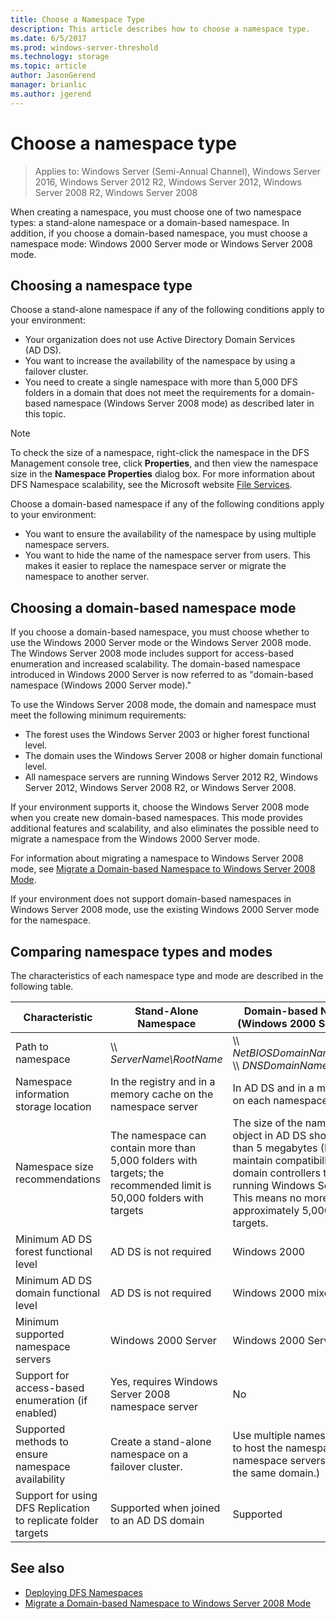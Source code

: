 ```yaml
---
title: Choose a Namespace Type
description: This article describes how to choose a namespace type.
ms.date: 6/5/2017
ms.prod: windows-server-threshold
ms.technology: storage
ms.topic: article
author: JasonGerend
manager: brianlic
ms.author: jgerend
---
```

# Choose a namespace type

> Applies to: Windows Server (Semi-Annual Channel), Windows Server 2016, Windows Server 2012 R2, Windows Server 2012, Windows Server 2008 R2, Windows Server 2008

When creating a namespace, you must choose one of two namespace types: a stand-alone namespace or a domain-based namespace. In addition, if you choose a domain-based namespace, you must choose a namespace mode: Windows 2000 Server mode or Windows Server 2008 mode.

## Choosing a namespace type

Choose a stand-alone namespace if any of the following conditions apply to your environment:

-   Your organization does not use Active Directory Domain Services (AD DS).
-   You want to increase the availability of the namespace by using a failover cluster.
-   You need to create a single namespace with more than 5,000 DFS folders in a domain that does not meet the requirements for a domain-based namespace (Windows Server 2008 mode) as described later in this topic.

> [!NOTE]
> To check the size of a namespace, right-click the namespace in the DFS Management console tree, click **Properties**, and then view the namespace size in the **Namespace Properties** dialog box. For more information about DFS Namespace scalability, see the Microsoft website [File Services](https://technet.microsoft.com/library/cc771548.aspx).

Choose a domain-based namespace if any of the following conditions apply to your environment:

-   You want to ensure the availability of the namespace by using multiple namespace servers.
-   You want to hide the name of the namespace server from users. This makes it easier to replace the namespace server or migrate the namespace to another server.

## Choosing a domain-based namespace mode

If you choose a domain-based namespace, you must choose whether to use the Windows 2000 Server mode or the Windows Server 2008 mode. The Windows Server 2008 mode includes support for access-based enumeration and increased scalability. The domain-based namespace introduced in Windows 2000 Server is now referred to as "domain-based namespace (Windows 2000 Server mode)."

To use the Windows Server 2008 mode, the domain and namespace must meet the following minimum requirements:

-   The forest uses the Windows Server 2003 or higher forest functional level.
-   The domain uses the Windows Server 2008 or higher domain functional level.
-   All namespace servers are running Windows Server 2012 R2, Windows Server 2012, Windows Server 2008 R2, or Windows Server 2008.

If your environment supports it, choose the Windows Server 2008 mode when you create new domain-based namespaces. This mode provides additional features and scalability, and also eliminates the possible need to migrate a namespace from the Windows 2000 Server mode.

For information about migrating a namespace to Windows Server 2008 mode, see [Migrate a Domain-based Namespace to Windows Server 2008 Mode](migrate-a-domain-based-namespace-to-windows-server-2008-mode.md).

If your environment does not support domain-based namespaces in Windows Server 2008 mode, use the existing Windows 2000 Server mode for the namespace.

## Comparing namespace types and modes

The characteristics of each namespace type and mode are described in the following table.

|Characteristic|Stand-Alone Namespace|Domain-based Namespace (Windows 2000 Server Mode) |Domain-based Namespace (Windows Server 2008 Mode) | 
|---|---|---|---|
|Path to namespace|\\\ *ServerName\RootName* |\\\ *NetBIOSDomainName\RootName* <br />\\\ *DNSDomainName\RootName*|\\\ *NetBIOSDomainName\RootName* <br /> \\\ *DNSDomainName\RootName*|
|Namespace information storage location|In the registry and in a memory cache on the namespace server|In AD DS and in a memory cache on each namespace server|In AD DS and in a memory cache on each namespace server|
|Namespace size recommendations|The namespace can contain more than 5,000 folders with targets; the recommended limit is 50,000 folders with targets|The size of the namespace object in AD DS should be less than 5 megabytes (MB) to maintain compatibility with domain controllers that are not running Windows Server 2008. This means no more than approximately 5,000 folders with targets.|The namespace can contain more than 5,000 folders with targets; the recommended limit is 50,000 folders with targets |
|Minimum AD DS forest functional level|AD DS is not required|Windows 2000|Windows Server 2003|
|Minimum AD DS domain functional level|AD DS is not required|Windows 2000 mixed|Windows Server 2008|
|Minimum supported namespace servers|Windows 2000 Server|Windows 2000 Server|Windows Server 2008|
|Support for access-based enumeration (if enabled)|Yes, requires Windows Server 2008 namespace server|No|Yes|
|Supported methods to ensure namespace availability|Create a stand-alone namespace on a failover cluster.|Use multiple namespace servers to host the namespace. (The namespace servers must be in the same domain.)|Use multiple namespace servers to host the namespace. (The namespace servers must be in the same domain.)|
|Support for using DFS Replication to replicate folder targets|Supported when joined to an AD DS domain|Supported|Supported|

## See also

-   [Deploying DFS Namespaces](deploying-dfs-namespaces.md)
-   [Migrate a Domain-based Namespace to Windows Server 2008 Mode](migrate-a-domain-based-namespace-to-windows-server-2008-mode.md)


